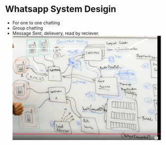 # Whatsapp System Desigin
- For one to one chatting
- Group chatting
- Message Sent, delievery, read by reciever.
![alt text](block_diagram.png)